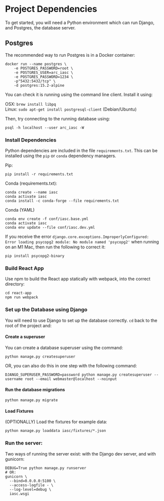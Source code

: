 # Project Dependencies

To get started, you will need a Python environment which can run Django, and Postgres, the database server.

## Postgres
The recommended way to run Postgres is in a Docker container:

```shell
docker run --name postgres \
    -e POSTGRES_PASSWORD=root \
    -e POSTGRES_USER=arc_iasc \
    -e POSTGRES_PASSWORD=1234 \
    -p"5432:5432/tcp" \
    -d postgres:15.2-alpine
```

You can check it is running using the command line client. Install it using:

OSX: `brew install libpq`  
Linux: `sudo apt-get install postgresql-client` (Debian/Ubuntu)

Then, try connecting to the running database using:

```shell
psql -h localhost --user arc_iasc -W
```


### Install Dependencies

Python dependencies are included in the file `requirements.txt`. This can be installed using the `pip` or `conda` dependency managers. 

Pip:
```
pip install -r requirements.txt
```

Conda (requirements.txt):
```
conda create --name iasc
conda activate iasc
conda install -c conda-forge --file requirements.txt
```

Conda (YAML)
```
conda env create -f conf/iasc.base.yml
conda activate iasc
conda env update --file conf/iasc.dev.yml
```

If you receive the error `django.core.exceptions.ImproperlyConfigured: Error loading psycopg2 module: No module named 'psycopg2'` when running on an M1 Mac, then run the following to correct it:

```shell
pip install psycopg2-binary
```

### Build React App

Use npm to build the React app statically with webpack, into the correct directory:

```shell
cd react-app
npm run webpack
```

### Set up the Database using Django

You will need to use Django to set up the database correctly. `cd` back to the root of the project and:

#### Create a superuser
You can create a database superuser using the command:

```shell
python manage.py createsuperuser
```

OR, you can also do this in one step with the following command:
```shell
DJANGO_SUPERUSER_PASSWORD=password python manage.py createsuperuser --username root --email webmaster@localhost --noinput
```

#### Run the database migrations

```shell
python manage.py migrate
```

#### Load Fixtures
(OPTIONALLY) Load the fixtures for example data:
```shell
python manage.py loaddata iasc/fixtures/*.json
```

### Run the server:

Two ways of running the server exist: with the Django dev server, and with gunicorn:

```shell
DEBUG=True python manage.py runserver
# OR:
gunicorn \
  --bind=0.0.0.0:5100 \
  --access-logfile - \
  --log-level=debug \
  iasc.wsgi
```

